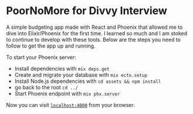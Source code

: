 # PoorNoMore for Divvy Interview

A simple budgeting app made with React and Phoenix that allowed me to dive into Elixir/Phoenix for the first time. I learned so much and I am stoked to continue to develop with these tools. Below are the steps you need to follow to get the app up and running.

To start your Phoenix server:

  * Install dependencies with `mix deps.get`
  * Create and migrate your database with `mix ecto.setup`
  * Install Node.js dependencies with `cd assets && npm install`
  * go back to the root `cd ../`
  * Start Phoenix endpoint with `mix phx.server`

Now you can visit [`localhost:4000`](http://localhost:4000) from your browser.
